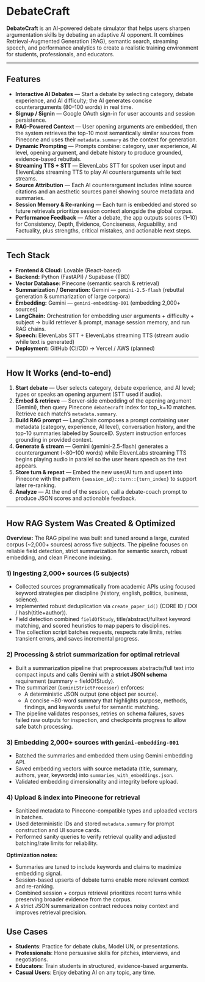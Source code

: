 # DebateCraft

**DebateCraft** is an AI-powered debate simulator that helps users sharpen argumentation skills by debating an adaptive AI opponent. It combines Retrieval-Augmented Generation (RAG), semantic search, streaming speech, and performance analytics to create a realistic training environment for students, professionals, and educators.

---

## Features

- **Interactive AI Debates** — Start a debate by selecting category, debate experience, and AI difficulty; the AI generates concise counterarguments (80–100 words) in real time.  
- **Signup / Signin** — Google OAuth sign-in for user accounts and session persistence.  
- **RAG-Powered Context** — User opening arguments are embedded, then the system retrieves the top-10 most semantically similar sources from Pinecone and uses their `metadata.summary` as the context for generation.  
- **Dynamic Prompting** — Prompts combine: category, user experience, AI level, opening argument, and debate history to produce grounded, evidence-based rebuttals.  
- **Streaming TTS + STT** — ElevenLabs STT for spoken user input and ElevenLabs streaming TTS to play AI counterarguments while text streams.  
- **Source Attribution** — Each AI counterargument includes inline source citations and an aesthetic sources panel showing source metadata and summaries.  
- **Session Memory & Re-ranking** — Each turn is embedded and stored so future retrievals prioritize session context alongside the global corpus.  
- **Performance Feedback** — After a debate, the app outputs scores (1–10) for Consistency, Depth, Evidence, Conciseness, Arguability, and Factuality, plus strengths, critical mistakes, and actionable next steps.  

---

## Tech Stack

- **Frontend & Cloud:** Lovable (React-based)  
- **Backend:** Python (FastAPI) / Supabase (TBD)  
- **Vector Database:** Pinecone (semantic search & retrieval)  
- **Summarization / Generation:** Gemini — `gemini-2.5-flash` (rebuttal generation & summarization of large corpora)  
- **Embedding:** Gemini — `gemini-embedding-001` (embedding 2,000+ sources)  
- **LangChain:** Orchestration for embedding user arguments + difficulty + subject → build retriever & prompt, manage session memory, and run RAG chains.  
- **Speech:** ElevenLabs STT + ElevenLabs streaming TTS (stream audio while text is generated)  
- **Deployment:** GitHub (CI/CD) → Vercel / AWS (planned)

---

## How It Works (end-to-end)

1. **Start debate** — User selects category, debate experience, and AI level; types or speaks an opening argument (STT used if audio).  
2. **Embed & retrieve** — Server-side embedding of the opening argument (Gemini), then query Pinecone `debatecraft` index for top_k=10 matches. Retrieve each match’s `metadata.summary`.  
3. **Build RAG prompt** — LangChain composes a prompt containing user metadata (category, experience, AI level), conversation history, and the top-10 summaries labeled by SourceID. System instruction enforces grounding in provided context.  
4. **Generate & stream** — Gemini (gemini-2.5-flash) generates a counterargument (~80–100 words) while ElevenLabs streaming TTS begins playing audio in parallel so the user hears speech as the text appears.  
5. **Store turn & repeat** — Embed the new user/AI turn and upsert into Pinecone with the pattern `{session_id}::turn::{turn_index}` to support later re-ranking.  
6. **Analyze** — At the end of the session, call a debate-coach prompt to produce JSON scores and actionable feedback.

---

## How RAG System Was Created & Optimized

**Overview:** The RAG pipeline was built and tuned around a large, curated corpus (~2,000+ sources) across five subjects. The pipeline focuses on reliable field detection, strict summarization for semantic search, robust embedding, and clean Pinecone indexing.

### 1) Ingesting 2,000+ sources (5 subjects)  
- Collected sources programmatically from academic APIs using focused keyword strategies per discipline (history, english, politics, business, science).  
- Implemented robust deduplication via `create_paper_id()` (CORE ID / DOI / hash(title+author)).  
- Field detection combined `fieldOfStudy`, title/abstract/fulltext keyword matching, and scored heuristics to map papers to disciplines.  
- The collection script batches requests, respects rate limits, retries transient errors, and saves incremental progress.

### 2) Processing & strict summarization for optimal retrieval  
- Built a summarization pipeline that preprocesses abstracts/full text into compact inputs and calls Gemini with a **strict JSON schema** requirement (summary + fieldOfStudy).  
- The summarizer (`GeminiStrictProcessor`) enforces:
  - A deterministic JSON output (one object per source).
  - A concise ~80-word summary that highlights purpose, methods, findings, and keywords useful for semantic matching.  
- The pipeline validates responses, retries on schema failures, saves failed raw outputs for inspection, and checkpoints progress to allow safe batch processing.

### 3) Embedding 2,000+ sources with `gemini-embedding-001`  
- Batched the summaries and embedded them using Gemini embedding API.  
- Saved embedding vectors with source metadata (title, summary, authors, year, keywords) into `summaries_with_embeddings.json`.  
- Validated embedding dimensionality and integrity before upload.

### 4) Upload & index into Pinecone for retrieval  
- Sanitized metadata to Pinecone-compatible types and uploaded vectors in batches.  
- Used deterministic IDs and stored `metadata.summary` for prompt construction and UI source cards.  
- Performed sanity queries to verify retrieval quality and adjusted batching/rate limits for reliability.

**Optimization notes:**  
- Summaries are tuned to include keywords and claims to maximize embedding signal.  
- Session-based upserts of debate turns enable more relevant context and re-ranking.  
- Combined session + corpus retrieval prioritizes recent turns while preserving broader evidence from the corpus.  
- A strict JSON summarization contract reduces noisy context and improves retrieval precision.
##  Use Cases 
- **Students**: Practice for debate clubs, Model UN, or presentations. 
- **Professionals**: Hone persuasive skills for pitches, interviews, and negotiations.
- **Educators**: Train students in structured, evidence-based arguments.
- **Casual Users**: Enjoy debating AI on any topic, any time.
